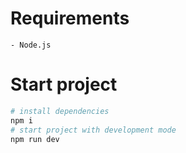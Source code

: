 # Requirements

    - Node.js

# Start project

```sh
# install dependencies
npm i
# start project with development mode
npm run dev
```
